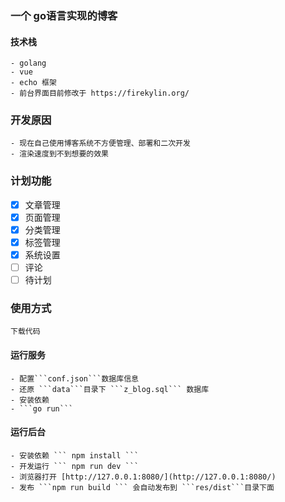 ### 一个 go语言实现的博客 
#### 技术栈
    - golang
    - vue
    - echo 框架
    - 前台界面目前修改于 https://firekylin.org/
### 开发原因 
    - 现在自己使用博客系统不方便管理、部署和二次开发
    - 渲染速度到不到想要的效果
### 计划功能
   - [x] 文章管理
   - [x] 页面管理
   - [x] 分类管理
   - [x] 标签管理
   - [x] 系统设置
   - [ ] 评论
   - [ ] 待计划
### 使用方式
    下载代码
####  运行服务
    - 配置```conf.json```数据库信息
    - 还原 ```data```目录下 ```z_blog.sql``` 数据库
    - 安装依赖
    - ```go run```  
####  运行后台
    - 安装依赖 ``` npm install ```
    - 开发运行 ``` npm run dev ```
    - 浏览器打开 [http://127.0.0.1:8080/](http://127.0.0.1:8080/)
    - 发布 ```npm run build ``` 会自动发布到 ```res/dist```目录下面